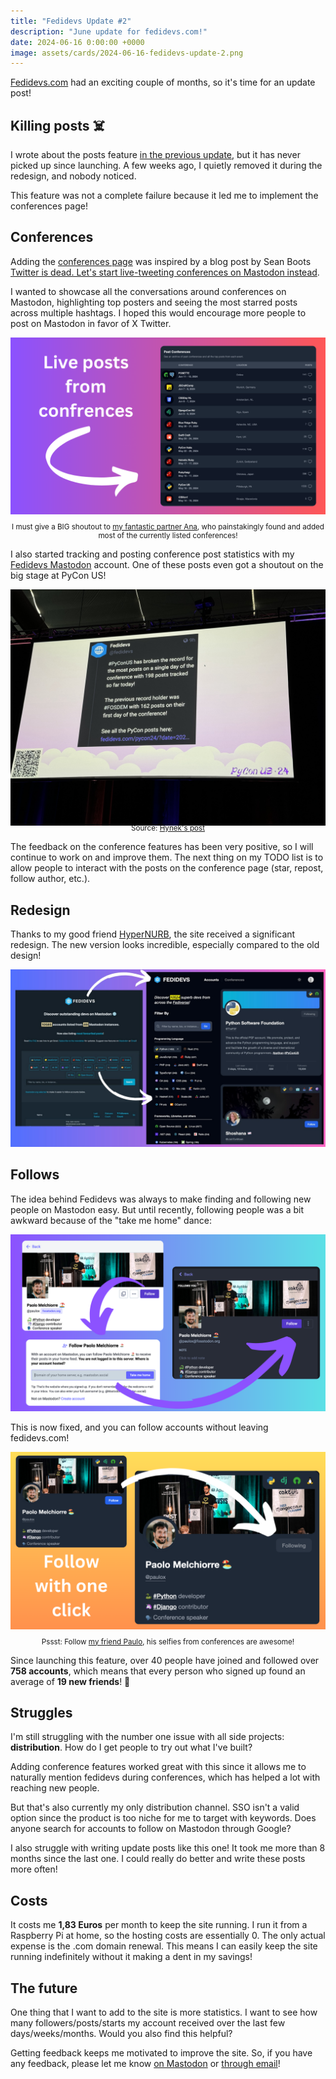 ```yaml
---
title: "Fedidevs Update #2"
description: "June update for fedidevs.com!"
date: 2024-06-16 0:00:00 +0000
image: assets/cards/2024-06-16-fedidevs-update-2.png
---
```


[Fedidevs.com](https://fedidevs.com) had an exciting couple of months, so it's time for an update post!

## Killing posts ☠️

I wrote about the posts feature [in the previous update](/fedidevs-posts), but it has never picked up since launching. A few weeks ago, I quietly removed it during the redesign, and nobody noticed.

This feature was not a complete failure because it led me to implement the conferences page!

## Conferences

Adding the [conferences page](https://fedidevs.com/conferences) was inspired by a blog post by Sean Boots <a href="https://sboots.ca/2023/10/27/twitter-is-dead-lets-start-live-tweeting-conferences-on-mastodon-instead/">Twitter is dead. Let's start live-tweeting conferences on Mastodon instead</a>. 

I wanted to showcase all the conversations around conferences on Mastodon, highlighting top posters and seeing the most starred posts across multiple hashtags. I hoped this would encourage more people to post on Mastodon in favor of X Twitter.

<a href="https://fedidevs.com/conferences" target="_blank">![Conference page](/assets/pics/fedidevs-conference.png)
</a>
<small style="text-align: center; display: block; margin-top: 10px;">I must give a BIG shoutout to [my fantastic partner Ana](https://x.com/anasofia_fm), who painstakingly found and added most of the currently listed conferences!</small>

I also started tracking and posting conference post statistics with my [Fedidevs Mastodon](https://fosstodon.org/@fedidevs) account. One of these posts even got a shoutout on the big stage at PyCon US!

![Shoutout on PyCon US](/assets/pics/fedidevs-pycon-shoutout.jpg)

<small style="text-align: center; display: block; margin-top: -20px;">Source: [Hynek's post](https://mastodon.social/@hynek/112462249781379295)</small>

The feedback on the conference features has been very positive, so I will continue to work on and improve them. The next thing on my TODO list is to allow people to interact with the posts on the conference page (star, repost, follow author, etc.).



## Redesign

Thanks to my good friend [HyperNURB](https://fosstodon.org/@hypernurb), the site received a significant redesign. The new version looks incredible, especially compared to the old design!

![Fedidevs Redesign](/assets/pics/fedidevs-redesign.jpg)

## Follows

The idea behind Fedidevs was always to make finding and following new people on Mastodon easy. But until recently, following people was a bit awkward because of the "take me home" dance:

![Follow Dance](/assets/pics/fedidevs-follow-dance.png)

This is now fixed, and you can follow accounts without leaving fedidevs.com!

![Fedidevs follow](/assets/pics/fedidevs-follow.png)
<small style="text-align: center; display: block; margin-top: 10px;">Pssst: Follow [my friend Paulo](https://fosstodon.org/@paulox), his selfies from conferences are awesome!</small>

Since launching this feature, over 40 people have joined and followed over **758 accounts**, which means that every person who signed up found an average of **19 new friends**! 🎉 

## Struggles

I'm still struggling with the number one issue with all side projects: **distribution**. How do I get people to try out what I've built?

Adding conference features worked great with this since it allows me to naturally mention fedidevs during conferences, which has helped a lot with reaching new people.

But that's also currently my only distribution channel. SSO isn't a valid option since the product is too niche for me to target with keywords. Does anyone search for accounts to follow on Mastodon through Google?

I also struggle with writing update posts like this one! It took me more than 8 months since the last one. I could really do better and write these posts more often!

## Costs 

It costs me **1,83 Euros** per month to keep the site running. I run it from a Raspberry Pi at home, so the hosting costs are essentially 0. The only actual expense is the .com domain renewal. This means I can easily keep the site running indefinitely without it making a dent in my savings!

## The future

One thing that I want to add to the site is more statistics. I want to see how many followers/posts/starts my account received over the last few days/weeks/months. Would you also find this helpful?

Getting feedback keeps me motivated to improve the site. So, if you have any feedback, please let me know [on Mastodon](https://fosstodon.org/@anze3db) or [through email](mailto:hello@fedidevs.com)!
